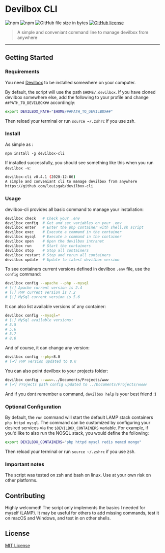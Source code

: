 # Devilbox CLI

![npm](https://img.shields.io/npm/v/devilbox-cli.svg?style=flat-square)
![npm](https://img.shields.io/npm/dt/devilbox-cli.svg?style=flat-square)
![GitHub file size in bytes](https://img.shields.io/github/size/louisgab/devilbox-cli/dist/devilbox-cli.sh.svg?style=flat-square)
[![GitHub license](https://img.shields.io/github/license/louisgab/devilbox-cli.svg?style=flat-square)](https://github.com/louisgab/devilbox-cli/blob/master/LICENSE)

> A simple and conveniant command line to manage devilbox from anywhere

---

## Getting Started

### Requirements

You need [Devilbox](https://github.com/cytopia/devilbox#quick-start) to be installed somewhere on your computer.

By default, the script will use the path `$HOME/.devilbox`.
If you have cloned devilbox somewhere else, add the following to your profile and change `##PATH_TO_DEVILBOX##` accordingly:

```sh
export DEVILBOX_PATH="$HOME/##PATH_TO_DEVILBOX##"
```

Then reload your terminal or run `source ~/.zshrc` if you use zsh.

### Install

As simple as :

```
npm install -g devilbox-cli
```

If installed successfully, you should see something like this when you run `devilbox -v`:

```sh
devilbox-cli v0.4.1 (2020-12-06)
A simple and conveniant cli to manage devilbox from anywhere
https://github.com/louisgab/devilbox-cli
```

### Usage

devilbox-cli provides all basic command to manage your installation:

```sh
devilbox check   # Check your .env
devilbox config  # Get and set variables on your .env
devilbox enter   # Enter the php container with shell.sh script
devilbox exec    # Execute a command in the container
devilbox mysql   # Execute a command in the container
devilbox open    # Open the devilbox intranet
devilbox run     # Start the containers
devilbox stop    # Stop all containers
devilbox restart # Stop and rerun all containers
devilbox update  # Update to latest devilbox version
```

To see containers current versions defined in devilbox `.env` file, use the `config` command:

```sh
devilbox config --apache --php --mysql
# [!] Apache current version is 2.4
# [!] PHP current version is 7.2
# [!] MySql current version is 5.6
```

It can also list available versions of any container:

```sh
devilbox config --mysql=*
# [!] MySql available versions:
# 5.5
# 5.6
# 5.7
# 8.0
```

And of course, it can change any version:

```sh
devilbox config --php=8.0
# [✔] PHP version updated to 8.0
```

You can also point devilbox to your projects folder:

```sh
devilbox config --www=../Documents/Projects/www
# [✔] Projects path config updated to ../Documents/Projects/wwww
```

And if you dont remember a command, `devilbox help` is your best friend :)

### Optional Configuration

By default, the `run` command will start the default LAMP stack containers `php httpd mysql`. The command can be customized by configuring your desired services via the `$DEVILBOX_CONTAINERS` variable. For example, if you'd like to also run the NOSQL stack, you would define the following:

```sh
export DEVILBOX_CONTAINERS="php httpd mysql redis memcd mongo"
```

Then reload your terminal or run `source ~/.zshrc` if you use zsh.

### Important notes

The script was tested on zsh and bash on linux. Use at your own risk on other platforms.

## Contributing

Highly welcomed! The script only implements the basics I needed for myself (LAMP). It may be useful for others to add missing commands, test it on macOS and Windows, and test in on other shells.

## License

[MIT License](LICENSE.md)
